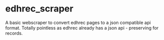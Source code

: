 # edhrec_scraper
A basic webscraper to convert edhrec pages to a json compatible api format. Totally pointless as edhrec already has a json api - preserving for records.
